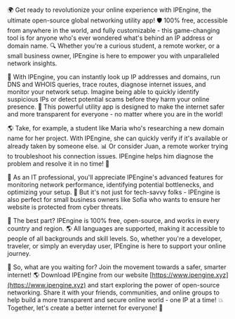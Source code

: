 🌍 Get ready to revolutionize your online experience with IPEngine, the ultimate open-source global networking utility app! 🛡️ 100% free, accessible from anywhere in the world, and fully customizable - this game-changing tool is for anyone who's ever wondered what's behind an IP address or domain name. 🔍 Whether you're a curious student, a remote worker, or a small business owner, IPEngine is here to empower you with unparalleled network insights.

📡 With IPEngine, you can instantly look up IP addresses and domains, run DNS and WHOIS queries, trace routes, diagnose internet issues, and monitor your network setup. Imagine being able to quickly identify suspicious IPs or detect potential scams before they harm your online presence. 🚀 This powerful utility app is designed to make the internet safer and more transparent for everyone - no matter where you are in the world!

🌎 Take, for example, a student like Maria who's researching a new domain name for her project. With IPEngine, she can quickly verify if it's available or already taken by someone else. 📊 Or consider Juan, a remote worker trying to troubleshoot his connection issues. IPEngine helps him diagnose the problem and resolve it in no time! 👋

🌟 As an IT professional, you'll appreciate IPEngine's advanced features for monitoring network performance, identifying potential bottlenecks, and optimizing your setup. 🤝 But it's not just for tech-savvy folks - IPEngine is also perfect for small business owners like Sofia who wants to ensure her website is protected from cyber threats.

🌟 The best part? IPEngine is 100% free, open-source, and works in every country and region. 🌎 All languages are supported, making it accessible to people of all backgrounds and skill levels. So, whether you're a developer, traveler, or simply an everyday user, IPEngine is here to support your online journey.

🚀 So, what are you waiting for? Join the movement towards a safer, smarter internet! 🌎 Download IPEngine from our website [https://www.ipengine.xyz](https://www.ipengine.xyz) and start exploring the power of open-source networking. Share it with your friends, communities, and online groups to help build a more transparent and secure online world - one IP at a time! 💥 Together, let's create a better internet for everyone! 🌟